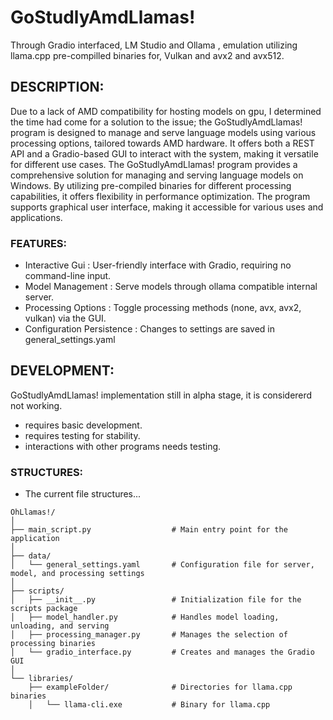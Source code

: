 # GoStudlyAmdLlamas!
Through Gradio interfaced, LM Studio and Ollama , emulation utilizing llama.cpp pre-compilled binaries for, Vulkan and avx2 and avx512.

## DESCRIPTION:
Due to a lack of AMD compatibility for hosting models on gpu, I determined the time had come for a solution to the issue; the GoStudlyAmdLlamas! program is designed to manage and serve language models using various processing options, tailored towards AMD hardware. It offers both a REST API and a Gradio-based GUI to interact with the system, making it versatile for different use cases. The GoStudlyAmdLlamas! program provides a comprehensive solution for managing and serving language models on Windows. By utilizing pre-compiled binaries for different processing capabilities, it offers flexibility in performance optimization. The program supports  graphical user interface, making it accessible for various uses and applications.

### FEATURES:
- Interactive Gui : User-friendly interface with Gradio, requiring no command-line input.
- Model Management : Serve models through ollama compatible internal server.
- Processing Options : Toggle processing methods (none, avx, avx2, vulkan) via the GUI.
- Configuration Persistence : Changes to settings are saved in general_settings.yaml


## DEVELOPMENT:
GoStudlyAmdLlamas! implementation still in alpha stage, it is considererd not working.
- requires basic development.
- requires testing for stability.
- interactions with other programs needs testing.

### STRUCTURES:
- The current file structures...
```
OhLlamas!/
│
├── main_script.py                  # Main entry point for the application
│
├── data/
│   └── general_settings.yaml       # Configuration file for server, model, and processing settings
│
├── scripts/
│   ├── __init__.py                 # Initialization file for the scripts package
│   ├── model_handler.py            # Handles model loading, unloading, and serving
│   ├── processing_manager.py       # Manages the selection of processing binaries
│   └── gradio_interface.py         # Creates and manages the Gradio GUI
│
└── libraries/
    ├── exampleFolder/              # Directories for llama.cpp binaries
    │   └── llama-cli.exe           # Binary for llama.cpp
```
